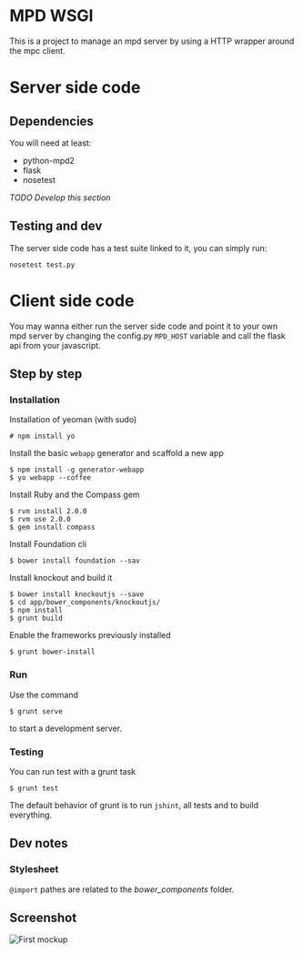 # MPD WSGI
This is a project to manage an mpd server by using a HTTP wrapper around the mpc client.

# Server side code
## Dependencies
You will need at least:

- python-mpd2
- flask
- nosetest

_TODO Develop this section_

## Testing and dev
The server side code has a test suite linked to it, you can simply run:

    nosetest test.py

# Client side code
You may wanna either run the server side code and point it to your own
mpd server by changing the config.py `MPD_HOST` variable and call the flask api from your javascript.

## Step by step
### Installation
Installation of yeoman (with sudo)

    # npm install yo

Install the basic `webapp` generator and scaffold a new app

    $ npm install -g generator-webapp
    $ yo webapp --coffee

Install Ruby and the Compass gem

    $ rvm install 2.0.0
    $ rvm use 2.0.0
    $ gem install compass

Install Foundation cli

    $ bower install foundation --sav

Install knockout and build it

    $ bower install knockoutjs --save
    $ cd app/bower_components/knockoutjs/
    $ npm install
    $ grunt build

Enable the frameworks previously installed

    $ grunt bower-install

### Run
Use the command

    $ grunt serve

to start a development server.

### Testing
You can run test with a grunt task

    $ grunt test

The default behavior of grunt is to run `jshint`, all tests and to build everything.

## Dev notes
### Stylesheet
`@import` pathes are related to the _bower_components_ folder.

## Screenshot
![First mockup](http://i.imgur.com/H3tAnib.png)
